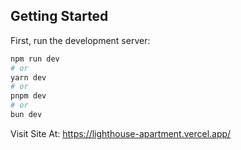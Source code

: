 ## Getting Started

First, run the development server:

```bash
npm run dev
# or
yarn dev
# or
pnpm dev
# or
bun dev
```

Visit Site At: https://lighthouse-apartment.vercel.app/
